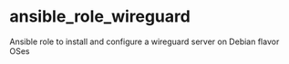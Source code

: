 # ansible_role_wireguard

Ansible role to install and configure a wireguard server on Debian flavor OSes

